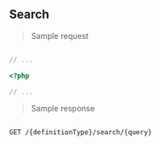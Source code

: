 ## Search

> Sample request

```shell

```

```javascript
// ...
```

```php
<?php

// ...
```

> Sample response

```json

```

`GET /{definitionType}/search/{query}`
